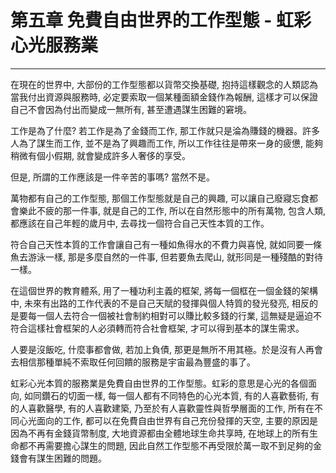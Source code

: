 # 第五章 免費自由世界的工作型態 - 虹彩心光服務業

---

在現在的世界中, 大部份的工作型態都以貨幣交換基礎, 抱持這樣觀念的人類認為當我付出資源與服務時, 必定要索取一個某種面額金錢作為報酬, 這樣才可以保證自己不會因為付出而變成一無所有,  甚至遭遇謀生困難的窘境。

工作是為了什麼? 若工作是為了金錢而工作, 那工作就只是淪為賺錢的機器。許多人為了謀生而工作, 並不是為了興趣而工作, 所以工作往往是帶來一身的疲憊, 能夠稍微有個小假期, 就會變成許多人奢侈的享受。

但是, 所謂的工作應該是一件辛苦的事嗎? 當然不是。

萬物都有自己的工作型態, 那個工作型態就是自己的興趣, 可以讓自己廢寢忘食都會樂此不疲的那一件事, 就是自己的工作, 所以在自然形態中的所有萬物, 包含人類, 都應該在自己年輕的歲月中, 去尋找一個符合自己天性本質的工作。

符合自己天性本質的工作會讓自己有一種如魚得水的不費力與喜悅, 就如同要一條魚去游泳一樣, 那是多麼自然的一件事, 但若要魚去爬山, 就形同是一種殘酷的對待一樣。

在這個世界的教育體系, 用了一種功利主義的框架, 將每一個框在一個金錢的架構中, 未來有出路的工作代表的不是自己天賦的發揮與個人特質的發光發亮, 相反的是要每一個人去符合一個被社會制約相對可以賺比較多錢的行業, 這無疑是逼迫不符合這樣社會框架的人必須轉而符合社會框架, 才可以得到基本的謀生需求。

人要是沒飯吃, 什麼事都會做, 若加上負債, 那更是無所不用其極。於是沒有人再會去相信那種單純不索取任何回饋的服務是宇宙最為豐盛的事了。

虹彩心光本質的服務業是免費自由世界的工作型態。虹彩的意思是心光的各個面向, 如同鑽石的切面一樣, 每一個人都有不同特色的心光本質, 有的人喜歡藝術, 有的人喜歡醫學, 有的人喜歡建築, 乃至於有人喜歡靈性與哲學層面的工作, 所有在不同心光面向的工作, 都可以在免費自由世界有自己充份發揮的天空, 主要的原因是因為不再有金錢貨幣制度, 大地資源都由全體地球生命共享時, 在地球上的所有生命都不再需要擔心謀生的問題, 因此自然工作型態不再受限於萬一取不到足夠的金錢會有謀生困難的問題。



